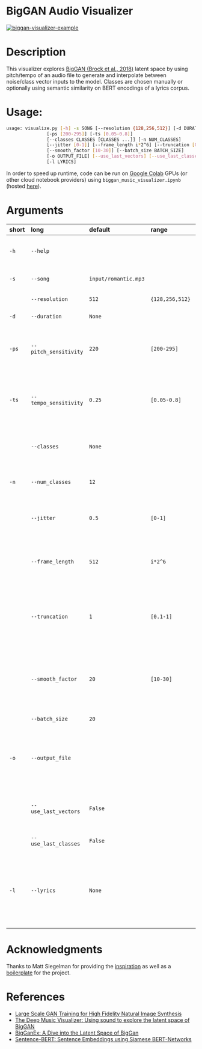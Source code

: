 
BigGAN Audio Visualizer
=======
[![biggan-visualizer-example](https://res.cloudinary.com/marcomontalbano/image/upload/v1639193761/video_to_markdown/images/youtube--30RK_HeV3Is-c05b58ac6eb4c4700831b2b3070cd403.jpg)](https://www.youtube.com/watch?v=30RK_HeV3Is "biggan-visualizer-example")

# Description

This visualizer explores [BigGAN (Brock et al., 2018)](https://arxiv.org/abs/1809.11096) latent space by using pitch/tempo of an audio file to generate and interpolate between noise/class vector inputs to the model. Classes are chosen manually or optionally using semantic similarity on BERT encodings of a lyrics corpus.

# Usage:


```bash
usage: visualize.py [-h] -s SONG [--resolution {128,256,512}] [-d DURATION]
               [-ps [200-295]] [-ts [0.05-0.8]]
               [--classes CLASSES [CLASSES ...]] [-n NUM_CLASSES]
               [--jitter [0-1]] [--frame_length i*2^6] [--truncation [0.1-1]]
               [--smooth_factor [10-30]] [--batch_size BATCH_SIZE]
               [-o OUTPUT_FILE] [--use_last_vectors] [--use_last_classes]
               [-l LYRICS]

```

In order to speed up runtime, code can be run on [Google Colab](https://research.google.com/colaboratory/) GPUs (or other cloud notebook providers) using `biggan_music_visualizer.ipynb` (hosted [here](https://colab.research.google.com/github/rushk014/biggan-visualizer/blob/master/biggan_music_visualizer.ipynb)).

# Arguments

|short|long|default|range|help|
| :--- | :--- | :--- | :--- | :--- |
|`-h`|`--help`|||show this help message and exit|
|`-s`|`--song`|`input/romantic.mp3`||path to input audio file `[REQUIRED]`|
||`--resolution`|`512`|`{128,256,512}`|output video resolution|
|`-d`|`--duration`|`None`||output video duration|
|`-ps`|`--pitch_sensitivity`|`220`|`[200-295]`|controls the sensitivity of the class vector to changes in pitch|
|`-ts`|`--tempo_sensitivity`|`0.25`|`[0.05-0.8]`|controls the sensitivity of the noise vector to changes in volume and tempo|
||`--classes`|`None`||manually specify `[--num_classes]` ImageNet classes|
|`-n`|`--num_classes`|`12`||number of unique classes to use|
||`--jitter`|`0.5`|`[0-1]`|controls jitter of the noise vector to reduce repitition|
||`--frame_length`|`512`|`i*2^6`|number of audio frames to video frames in the output|
||`--truncation`|`1`|`[0.1-1]`|BigGAN truncation parameter controls complexity of structure within frames|
||`--smooth_factor`|`20`|`[10-30]`|controls interpolation between class vectors to smooth rapid flucations|
||`--batch_size`|`20`||BigGAN batch_size|
|`-o`|`--output_file`|||name of output file stored in output/, defaults to `[--song]` path base_name|
||`--use_last_vectors`|`False`||set flag to use previous saved class/noise vectors|
||`--use_last_classes`|`False`||set flag to use previous classes|
|`-l`|`--lyrics`|`None`||path to lyrics file; setting `[--lyrics LYRICS]` computes classes by semantic similarity under BERT encodings|

# Acknowledgments

Thanks to Matt Siegelman for providing the [inspiration](https://towardsdatascience.com/the-deep-music-visualizer-using-sound-to-explore-the-latent-space-of-biggan-198cd37dac9a) as well as a [boilerplate](https://github.com/msieg/deep-music-visualizer) for the project.

# References

- [Large Scale GAN Training for High Fidelity Natural Image Synthesis](https://arxiv.org/abs/1809.11096)
- [The Deep Music Visualizer: Using sound to explore the latent space of BigGAN](https://towardsdatascience.com/the-deep-music-visualizer-using-sound-to-explore-the-latent-space-of-biggan-198cd37dac9a)
- [BigGanEx: A Dive into the Latent Space of BigGan](https://thegradient.pub/bigganex-a-dive-into-the-latent-space-of-biggan/)
- [Sentence-BERT: Sentence Embeddings using Siamese BERT-Networks](https://arxiv.org/abs/1908.10084)
